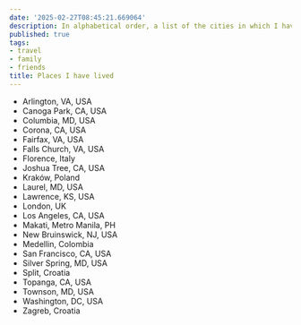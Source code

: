 ```yaml
---
date: '2025-02-27T08:45:21.669064'
description: In alphabetical order, a list of the cities in which I have dwelled in for over a month.
published: true
tags:
- travel
- family
- friends
title: Places I have lived
---
```


- Arlington, VA, USA
- Canoga Park, CA, USA
- Columbia, MD, USA
- Corona, CA, USA
- Fairfax, VA, USA
- Falls Church, VA, USA
- Florence, Italy
- Joshua Tree, CA, USA
- Kraków, Poland
- Laurel, MD, USA
- Lawrence, KS, USA
- London, UK
- Los Angeles, CA, USA
- Makati, Metro Manila, PH
- New Bruinswick, NJ, USA
- Medellin, Colombia
- San Francisco, CA, USA
- Silver Spring, MD, USA
- Split, Croatia
- Topanga, CA, USA
- Townson, MD, USA
- Washington, DC, USA
- Zagreb, Croatia